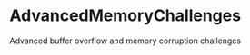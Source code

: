 AdvancedMemoryChallenges
========================

Advanced buffer overflow and memory corruption challenges
